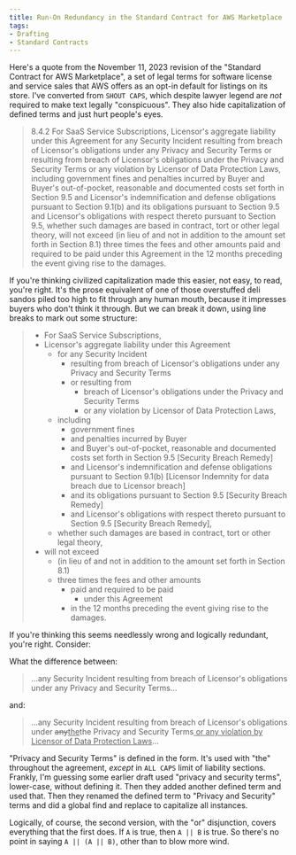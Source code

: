 ```yaml
---
title: Run-On Redundancy in the Standard Contract for AWS Marketplace
tags:
- Drafting
- Standard Contracts
---
```


Here's a quote from the November 11, 2023 revision of the "Standard Contract for AWS Marketplace", a set of legal terms for software license and service sales that AWS offers as an opt-in default for listings on its store.  I've converted from `SHOUT CAPS`, which despite lawyer legend are _not_ required to make text legally "conspicuous".  They also hide capitalization of defined terms and just hurt people's eyes.

> 8.4.2 For SaaS Service Subscriptions, Licensor's aggregate liability under this Agreement for any Security Incident resulting from breach of Licensor's obligations under any Privacy and Security Terms or resulting from breach of Licensor's obligations under the Privacy and Security Terms or any violation by Licensor of Data Protection Laws, including government fines and penalties incurred by Buyer and Buyer's out-of-pocket, reasonable and documented costs set forth in Section 9.5 and Licensor's indemnification and defense obligations pursuant to Section 9.1(b) and its obligations pursuant to Section 9.5 and Licensor's obligations with respect thereto pursuant to Section 9.5, whether such damages are based in contract, tort or other legal theory, will not exceed (in lieu of and not in addition to the amount set forth in Section 8.1) three times the fees and other amounts paid and required to be paid under this Agreement in the 12 months preceding the event giving rise to the damages.

If you're thinking civilized capitalization made this easier, not easy, to read, you're right.  It's the prose equivalent of one of those overstuffed deli sandos piled too high to fit through any human mouth, because it impresses buyers who don't think it through.  But we can break it down, using line breaks to mark out some structure:

> - For SaaS Service Subscriptions,
> - Licensor's aggregate liability under this Agreement
>   - for any Security Incident
>     - resulting from breach of Licensor's obligations under any Privacy and Security Terms
>     - or resulting from
>         - breach of Licensor's obligations under the Privacy and Security Terms
>         - or any violation by Licensor of Data Protection Laws,
>   - including
>     - government fines
>     - and penalties incurred by Buyer
>     - and Buyer's out-of-pocket, reasonable and documented costs set forth in Section 9.5 [Security Breach Remedy]
>     - and Licensor's indemnification and defense obligations pursuant to Section 9.1(b) [Licensor Indemnity for data breach due to Licensor breach]
>     - and its obligations pursuant to Section 9.5 [Security Breach Remedy]
>     - and Licensor's obligations with respect thereto pursuant to Section 9.5 [Security Breach Remedy],
>   - whether such damages are based in contract, tort or other legal theory,
> - will not exceed
>   - (in lieu of and not in addition to the amount set forth in Section 8.1)
>   - three times the fees and other amounts
>     - paid and required to be paid
>       - under this Agreement
>     - in the 12 months preceding the event giving rise to the damages.

If you're thinking this seems needlessly wrong and logically redundant, you're right.  Consider:

What the difference between:

> ...any Security Incident resulting from breach of Licensor's obligations under any Privacy and Security Terms...

and:

> ...any Security Incident resulting from breach of Licensor's obligations under <del>any</del><ins>the</ins>the Privacy and Security Terms<ins> or any violation by Licensor of Data Protection Laws</ins>...

"Privacy and Security Terms" is defined in the form.  It's used with "the" throughout the agreement, _except_ in `ALL CAPS` limit of liability sections.  Frankly, I'm guessing some earlier draft used "privacy and security terms", lower-case, without defining it.  Then they added another defined term and used that. Then they renamed the defined term to "Privacy and Security" terms and did a global find and replace to capitalize all instances.

Logically, of course, the second version, with the "or" disjunction, covers everything that the first does.  If `A` is true, then `A || B` is true.  So there's no point in saying `A || (A || B)`, other than to blow more wind.

